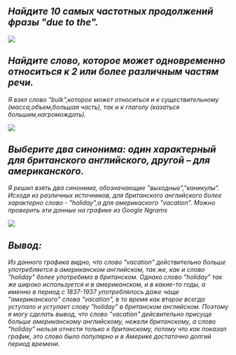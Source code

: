 ## *Найдите 10 самых частотных продолжений фразы "due to the".*

![](https://user-images.githubusercontent.com/90473634/190467689-12b2af6f-e9cc-4ca7-8db3-109577a845b3.png)
    
 ## *Найдите слово, которое может одновременно относиться к 2 или более различным частям речи.*
 *Я взял слово "bulk",которое может относиться и к существительному (масса,объем,большая часть), так и к глаголу (казаться большим,нагромождать).*
 
 ![](https://user-images.githubusercontent.com/90473634/190467889-54095645-94e9-42b2-8217-342e1b5ae1ca.png)
 
 ## *Выберите два синонима: один характерный для британского английского, другой – для американского.*
 *Я решил взять два синонима, обозначающие "выходные","каникулы". Исходя из различных источников, для британского английского более характерно слово - "holiday",а для америкаского "vacation". Можно проверить эти данные на графике из Google Ngrams*
 
![](https://user-images.githubusercontent.com/90473634/190467981-d7b8b038-e753-4ae0-b68b-a4ad0734aad5.png)
 
 ## *Вывод:*
 *Из данного графика видно, что слово "vacation" действительно больше употребляется в американском английском, так же, как и слово "holiday" более употребимо в британском. Однако слово "holiday" так же широко используется и в американском, и в какие-то годы, а именно в период с 1837-1937 употреблялось даже чаще "американского" слова "vacation", в то время как второе всегда уступало и уступает слову "holiday" в британском английском. Поэтому я могу сделать вывод, что слово "vacation" дейсвительно присуще больше американскому английскому, нежели британскому, а слово "holiday" нельзя отнести только к британскому, потому что как показал график, это слово было популярно и в Америке достаточно долгий период времени.*
